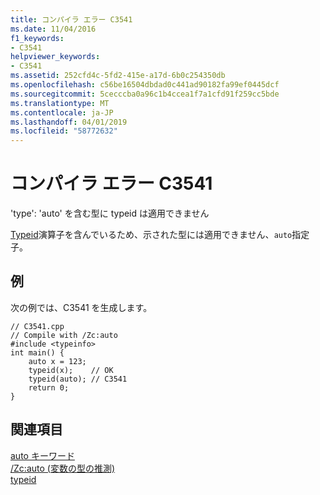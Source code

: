 ```yaml
---
title: コンパイラ エラー C3541
ms.date: 11/04/2016
f1_keywords:
- C3541
helpviewer_keywords:
- C3541
ms.assetid: 252cfd4c-5fd2-415e-a17d-6b0c254350db
ms.openlocfilehash: c56be16504dbdad0c441ad90182fa99ef0445dcf
ms.sourcegitcommit: 5cecccba0a96c1b4ccea1f7a1cfd91f259cc5bde
ms.translationtype: MT
ms.contentlocale: ja-JP
ms.lasthandoff: 04/01/2019
ms.locfileid: "58772632"
---
```

# <a name="compiler-error-c3541"></a>コンパイラ エラー C3541

'type': 'auto' を含む型に typeid は適用できません

[Typeid](../../extensions/typeid-cpp-component-extensions.md)演算子を含んでいるため、示された型には適用できません、`auto`指定子。

## <a name="example"></a>例

次の例では、C3541 を生成します。

```
// C3541.cpp
// Compile with /Zc:auto
#include <typeinfo>
int main() {
    auto x = 123;
    typeid(x);    // OK
    typeid(auto); // C3541
    return 0;
}
```

## <a name="see-also"></a>関連項目

[auto キーワード](../../cpp/auto-keyword.md)<br/>
[/Zc:auto (変数の型の推測)](../../build/reference/zc-auto-deduce-variable-type.md)<br/>
[typeid](../../extensions/typeid-cpp-component-extensions.md)